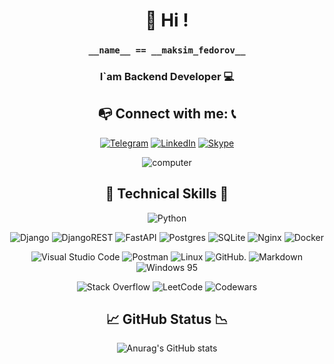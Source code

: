 <span align="center"> <h1></h1> </span>
<span align="center"> <h1> :wave: Hi ! </h1> </span>
<span align="center"> <h3> `__name__ == __maksim_fedorov__` </h3> </span>
<span align="center"> <h3> I`am Backend Developer :computer: </h3> </span>

<div align="center">

  <span align="center"> <h2> :mailbox_with_no_mail: Connect with me: :telephone_receiver: </h2> </span>
  [![Telegram](https://img.shields.io/badge/Telegram-2CA5E0?style=for-the-badge&logo=telegram&logoColor=white)](https://t.me/femakc)
  [![LinkedIn](https://img.shields.io/badge/linkedin-%230077B5.svg?style=for-the-badge&logo=linkedin&logoColor=white)](https://www.linkedin.com/in/maksim-fedorov-1b9261257/)
  [![Skype](https://img.shields.io/badge/Skype-%2300AFF0.svg?style=for-the-badge&logo=Skype&logoColor=white)](https://join.skype.com/invite/jMQgjSgfyhGF)
</div>

<div align="center">
  <img alt="computer" src="https://media.giphy.com/media/AOSwwqVjNZlDO/giphy.gif"><br>
</div>

<div align="center">
  
  <span align="center"> <h2> :open_file_folder: Technical Skills :file_folder: </h2> </span>
  ![Python](https://img.shields.io/badge/python-3670A0?style=for-the-badge&logo=python&logoColor=ffdd54)
</div>
<div align="center">

  ![Django](https://img.shields.io/badge/django-%23092E20.svg?style=for-the-badge&logo=django&logoColor=white)
  ![DjangoREST](https://img.shields.io/badge/DJANGO-REST-ff1709?style=for-the-badge&logo=django&logoColor=white&color=ff1709&labelColor=gray)
  ![FastAPI](https://img.shields.io/badge/FastAPI-005571?style=for-the-badge&logo=fastapi)
  ![Postgres](https://img.shields.io/badge/postgres-%23316192.svg?style=for-the-badge&logo=postgresql&logoColor=white)
  ![SQLite](https://img.shields.io/badge/sqlite-%2307405e.svg?style=for-the-badge&logo=sqlite&logoColor=white)
  ![Nginx](https://img.shields.io/badge/nginx-%23009639.svg?style=for-the-badge&logo=nginx&logoColor=white)
  ![Docker](https://img.shields.io/badge/docker-%230db7ed.svg?style=for-the-badge&logo=docker&logoColor=white)
</div>

<div align="center">

  ![Visual Studio Code](https://img.shields.io/badge/Visual%20Studio%20Code-0078d7.svg?style=for-the-badge&logo=visual-studio-code&logoColor=white)
  ![Postman](https://img.shields.io/badge/Postman-FF6C37?style=for-the-badge&logo=postman&logoColor=white)
  ![Linux](https://img.shields.io/badge/Linux-FCC624?style=for-the-badge&logo=linux&logoColor=black)
  ![GitHub](https://img.shields.io/badge/github-%23121011.svg?style=for-the-badge&logo=github&logoColor=white).
  ![Markdown](https://img.shields.io/badge/markdown-%23000000.svg?style=for-the-badge&logo=markdown&logoColor=white)
  ![Windows 95](https://img.shields.io/badge/Windows%2095-008484?style=for-the-badge&logo=windows95&logoColor=white)
</div>

<div align="center">

  ![Stack Overflow](https://img.shields.io/badge/-Stackoverflow-FE7A16?style=for-the-badge&logo=stack-overflow&logoColor=white)
  ![LeetCode](https://img.shields.io/badge/LeetCode-000000?style=for-the-badge&logo=LeetCode&logoColor=#d16c06)
  ![Codewars](https://img.shields.io/badge/Codewars-B1361E?style=for-the-badge&logo=codewars&logoColor=grey)
</div>

<div align="center">

  <span align="center"> <h2> :chart_with_upwards_trend: GitHub Status :chart_with_downwards_trend: </h2> </span>
  ![Anurag's GitHub stats](https://github-readme-stats.vercel.app/api?username=femakc&show_icons=true&theme=merko)
</div>

